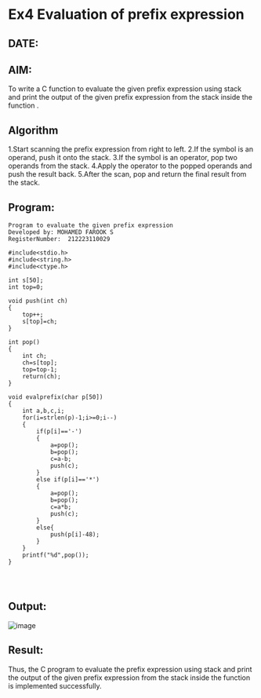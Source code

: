 # Ex4 Evaluation of prefix expression
## DATE:
## AIM:
To write a C function to evaluate the given prefix expression using stack and print the output of the given prefix expression from the stack inside the function . 

## Algorithm
1.Start scanning the prefix expression from right to left.
2.If the symbol is an operand, push it onto the stack.
3.If the symbol is an operator, pop two operands from the stack.
4.Apply the operator to the popped operands and push the result back.
5.After the scan, pop and return the final result from the stack.  

## Program:
~~~
Program to evaluate the given prefix expression
Developed by: MOHAMED FAROOK S
RegisterNumber:  212223110029

#include<stdio.h>
#include<string.h>
#include<ctype.h>

int s[50];
int top=0;

void push(int ch)
{
	top++;
	s[top]=ch;
}

int pop()
{
	int ch;
	ch=s[top];
	top=top-1;
	return(ch);
}

void evalprefix(char p[50])
{
    int a,b,c,i;
    for(i=strlen(p)-1;i>=0;i--)
    {
        if(p[i]=='-')
        {
            a=pop();
            b=pop();
            c=a-b;
            push(c);
        }
        else if(p[i]=='*')
        {
            a=pop();
            b=pop();
            c=a*b;
            push(c);
        }
        else{
            push(p[i]-48);
        }
    }
    printf("%d",pop());
}




~~~

## Output:
![image](https://github.com/user-attachments/assets/f90bc213-b8b1-4d8b-93e8-e7fa2b637570)

## Result:
Thus, the C program to evaluate the prefix expression using stack and print the output of the given prefix expression from the stack inside the function is implemented successfully.
